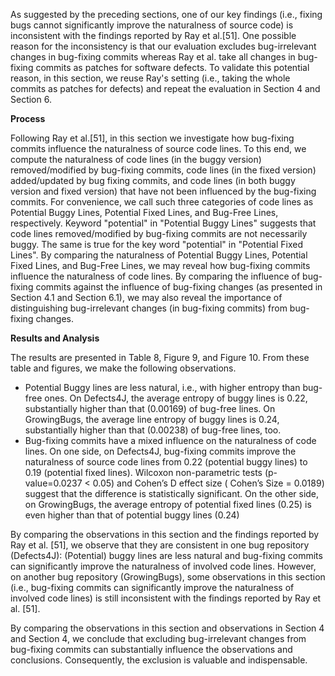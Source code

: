 As suggested by the preceding sections, one of our key findings (i.e., fixing bugs cannot significantly improve the naturalness of source code) is inconsistent with the findings reported by Ray et al.[51]. One possible reason for the inconsistency is that our evaluation excludes bug-irrelevant changes in bug-fixing commits whereas Ray et al. take all changes in bug-fixing commits as patches for software defects. To validate this potential reason, in this section, we reuse Ray's setting (i.e., taking the whole commits as patches for defects) and repeat the evaluation in Section 4 and Section 6.

**Process**

Following Ray et al.[51], in this section we investigate how bug-fixing commits influence the naturalness of source code lines. To this end, we compute the naturalness of code lines (in the buggy version) removed/modified by bug-fixing commits, code lines (in the fixed version) added/updated by bug fixing commits, and code lines (in both buggy version and fixed version) that have not been influenced by the bug-fixing commits. For convenience, we call such three categories of code lines as Potential Buggy Lines, Potential Fixed Lines, and Bug-Free Lines, respectively. Keyword "potential" in "Potential Buggy Lines" suggests that code lines removed/modified by bug-fixing commits are not necessarily buggy. The same is true for the key word "potential" in "Potential Fixed Lines". By comparing the naturalness of Potential Buggy Lines, Potential Fixed Lines, and Bug-Free Lines, we may reveal how bug-fixing commits influence the naturalness of code lines. By comparing the influence of bug-fixing commits against the influence of bug-fixing changes (as presented  in Section 4.1 and Section 6.1), we may also reveal the importance of distinguishing bug-irrelevant changes (in bug-fixing commits) from bug-fixing changes.  

**Results and Analysis**

The results are presented in Table 8, Figure 9, and Figure 10. From these table and figures, we make the following observations.

- Potential Buggy lines are less natural, i.e., with higher entropy than bug-free ones. On Defects4J, the average entropy of buggy lines is 0.22, substantially higher than that (0.00169) of bug-free lines. On GrowingBugs, the average line entropy of buggy lines is 0.24, substantially higher than that (0.00238) of bug-free lines, too.
- Bug-fixing commits have a mixed influence on the naturalness of code lines. On one side, on Defects4J, bug-fixing commits improve the naturalness of source code lines from 0.22 (potential buggy lines) to 0.19 (potential fixed lines). Wilcoxon non-parametric tests (p-value=0.0237 < 0.05) and Cohen’s D effect size ( Cohen’s Size = 0.0189) suggest that the difference is statistically significant. On the other side, on GrowingBugs, the average entropy of potential fixed lines (0.25) is even higher than that of potential buggy lines (0.24)

By comparing the observations in this section and the findings reported by Ray et al. [51], we observe that they are consistent in one bug repository (Defects4J): (Potential) buggy lines are less natural and bug-fixing commits can significantly improve the naturalness of involved code lines. However, on another bug repository (GrowingBugs), some observations in this section (i.e., bug-fixing commits can significantly improve the naturalness of involved code lines) is still inconsistent with the findings reported by Ray et al. [51].

By comparing the observations in this section and observations in Section 4 and Section 4, we conclude that excluding bug-irrelevant changes from bug-fixing commits can substantially influence the observations and conclusions. Consequently, the exclusion is valuable and indispensable.
